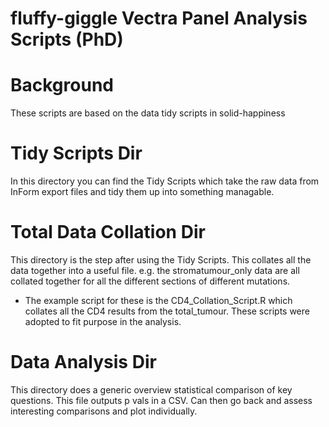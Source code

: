 # fluffy-giggle Vectra Panel Analysis Scripts (PhD)

# Background
These scripts are based on the data tidy scripts in solid-happiness

# Tidy Scripts Dir
In this directory you can find the Tidy Scripts which take the raw data from InForm export files and tidy them up into something managable.

# Total Data Collation Dir
This directory is the step after using the Tidy Scripts. This collates all the data together into a useful file. e.g. the stromatumour_only data are all collated together for all the different sections of different mutations.
   - The example script for these is the CD4_Collation_Script.R which collates all the CD4 results from the total_tumour. These scripts were      adopted to fit purpose in the analysis.

# Data Analysis Dir
This directory does a generic overview statistical comparison of key questions. This file outputs p vals in a CSV. Can then go back and assess interesting comparisons and plot individually.